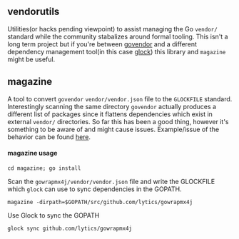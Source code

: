 vendorutils
-----------


Utilities(or hacks pending viewpoint) to assist managing the Go `vendor/` standard while the community stabalizes around formal tooling. This isn't a long term project but if you're between [govendor](https://github.com/kardianos/govendor) and a different dependency management tool(in this case [glock](https://github.com/robfig/glock)) this library and `magazine` might be useful.

## magazine

A tool to convert `govendor` `vendor/vendor.json` file to the `GLOCKFILE` standard. Interestingly scanning the same directory `govendor` actually produces a different list of packages since it flattens dependencies which exist in external `vendor/` directories. So far this has been a good thing, however it's something to be aware of and might cause issues. Example/issue of the behavior can be found [here](https://github.com/kardianos/govendor/issues/207).

#### magazine usage

`cd magazine; go install`

Scan the `gowrapmx4j/vendor/vendor.json` file and write the GLOCKFILE which `glock` can use to sync dependencies in the GOPATH.  

`magazine -dirpath=$GOPATH/src/github.com/lytics/gowrapmx4j`

Use Glock to sync the GOPATH

`glock sync github.com/lytics/gowrapmx4j`


